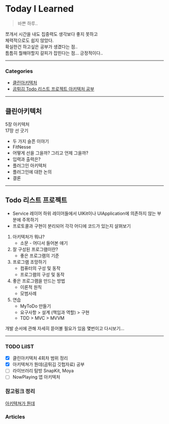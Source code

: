 # Today I Learned
> 바쁜 하루..

쪼개서 시간을 내도 집중력도 생각보다 좋지 못하고  
체력적으로도 쉽지 않았다.  
확실한건 하고싶은 공부가 생겼다는 점..  
틈틈히 뭘해야할지 갈피가 잡힌다는 점... 긍정적이다..

---

### Categories
- [클린아키텍처](#클린아키텍처)
- [곰튀김 Todo 리스트 프로젝트 아키텍처 공부](#Todo-리스트-프로젝트)
--- 

## 클린아키텍처
5장 아키텍처  
17장 선 긋기
* 두 가지 슬픈 이야기
* FitNesse
* 어떻게 선을 그을까? 그리고 언제 그을까?
* 입력과 출력은?
* 플러그인 아키텍처
* 플러그인에 대한 논의
* 결론

--- 

## Todo 리스트 프로젝트
* Service 레이어 하위 레이어들에서 UIKit이나 UIApplication에 의존하지 않는 부분에 주목하기
* 프로토콜과 구현이 분리되어 각각 어디에 코드가 있는지 살펴보기

1. 아키텍처가 뭐냐?
    * 소문 - 어디서 들어본 얘기
2. 잘 구성된 프로그램이란?
    * 좋은 프로그램의 기준
3. 프로그램 조망하기
    * 컴퓨터의 구성 및 동작
    * 프로그램의 구성 및 동작
4. 좋은 프로그램을 만드는 방법
    * 이론적 원칙
    * 모범사례
5. 연습
    * MyToDo 만들기
    * 요구사항 > 설계 (책임과 역할) > 구현
    * TDD > MVC > MVVM

개발 순서에 관해 자세히 뜯어볼 필요가 있음
몇번이고 다시보기...

---

### TODO LiIST
- [x] 클린아키텍처 4회차 범위 정리
- [x] 아키텍쳐가 뭔데(곰튀김 깃헙자료) 공부
- [ ] 라이브러리 탐방 SnapKit, Moya 
- [ ] NowPlaying 앱 아키텍처

### 참고링크 정리
[아키텍쳐가 뭔데](https://github.com/iamchiwon/whatisarchitecture)

### Articles
